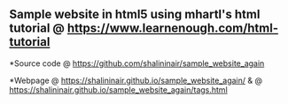 ## Sample website in html5 using mhartl's html tutorial @ https://www.learnenough.com/html-tutorial

*Source code @ https://github.com/shalininair/sample_website_again

*Webpage @ https://shalininair.github.io/sample_website_again/ 
        & @ https://shalininair.github.io/sample_website_again/tags.html                 
